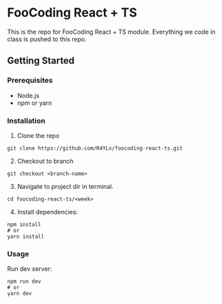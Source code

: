 # FooCoding React + TS

This is the repo for FooCoding React + TS module.
Everything we code in class is pushed to this repo.

## Getting Started

### Prerequisites

- Node.js
- npm or yarn

### Installation

1. Clone the repo

```
git clone https://github.com/R4YLx/foocoding-react-ts.git
```

2. Checkout to branch

```
git checkout <branch-name>
```

3. Navigate to project dir in terminal.

```
cd foocoding-react-ts/<week>
```

4. Install dependencies:

```
npm install
# or
yarn install
```

### Usage

Run dev server:

```
npm run dev
# or
yarn dev
```
